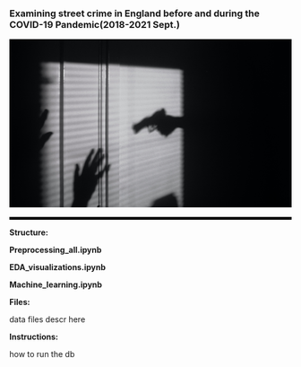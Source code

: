 <p align="center">
 <h3>Examining street crime in England before and during the COVID-19 Pandemic(2018-2021 Sept.)</h2>
</p>
<p align="center">
  <img src="visualizations/crime.jpg" width="700" height="300" title="England Street Crime Analysis">
</p>
<hr style="border:2px solid black"> </hr>

**Structure:** <br>

**Preprocessing_all.ipynb** <br>


**EDA_visualizations.ipynb** <br>


**Machine_learning.ipynb** <br>


**Files:** <br>

data files descr here

**Instructions:** <br>

how to run the db 
